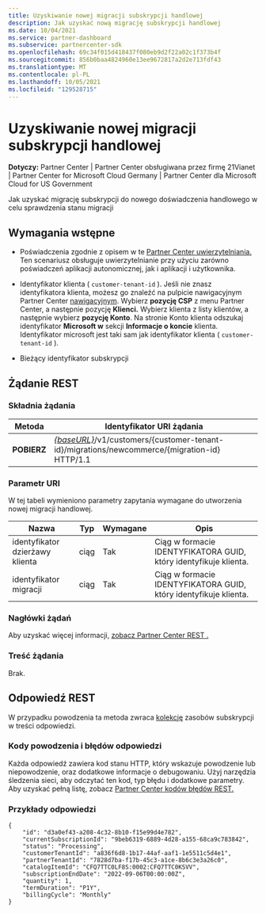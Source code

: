 ```yaml
---
title: Uzyskiwanie nowej migracji subskrypcji handlowej
description: Jak uzyskać nową migrację subskrypcji handlowej
ms.date: 10/04/2021
ms.service: partner-dashboard
ms.subservice: partnercenter-sdk
ms.openlocfilehash: 69c34f015d418437f080eb9d2f22a02c1f373b4f
ms.sourcegitcommit: 856b0baa4824960e13ee9672817a2d2e713fdf43
ms.translationtype: MT
ms.contentlocale: pl-PL
ms.lasthandoff: 10/05/2021
ms.locfileid: "129528715"
---
```

#  <a name="get-a-new-commerce-subscription-migration"></a>Uzyskiwanie nowej migracji subskrypcji handlowej

**Dotyczy:** Partner Center | Partner Center obsługiwana przez firmę 21Vianet | Partner Center for Microsoft Cloud Germany | Partner Center dla Microsoft Cloud for US Government

Jak uzyskać migrację subskrypcji do nowego doświadczenia handlowego w celu sprawdzenia stanu migracji

## <a name="prerequisites"></a>Wymagania wstępne

- Poświadczenia zgodnie z opisem w te [Partner Center uwierzytelniania.](partner-center-authentication.md) Ten scenariusz obsługuje uwierzytelnianie przy użyciu zarówno poświadczeń aplikacji autonomicznej, jak i aplikacji i użytkownika.

- Identyfikator klienta ( `customer-tenant-id` ). Jeśli nie znasz identyfikatora klienta, możesz go znaleźć na pulpicie nawigacyjnym Partner Center [nawigacyjnym](https://partner.microsoft.com/dashboard). Wybierz **pozycję CSP** z menu Partner Center, a następnie pozycję **Klienci.** Wybierz klienta z listy klientów, a następnie wybierz **pozycję Konto**. Na stronie Konto klienta odszukaj identyfikator **Microsoft w** sekcji **Informacje o koncie** klienta. Identyfikator microsoft jest taki sam jak identyfikator klienta ( `customer-tenant-id` ).

- Bieżący identyfikator subskrypcji

## <a name="rest-request"></a>Żądanie REST

### <a name="request-syntax"></a>Składnia żądania

| Metoda  | Identyfikator URI żądania                                                                                                                           |
|---------|---------------------------------------------------------------------------------------------------------------------------------------|
| **POBIERZ** | [*{baseURL}*](partner-center-rest-urls.md)/v1/customers/{customer-tenant-id}/migrations/newcommerce/{migration-id} HTTP/1.1           |

### <a name="uri-parameter"></a>Parametr URI

W tej tabeli wymieniono parametry zapytania wymagane do utworzenia nowej migracji handlowej.

| Nazwa               | Typ   | Wymagane | Opis                                           |
|--------------------|--------|----------|-------------------------------------------------------|
| identyfikator dzierżawy klienta | ciąg | Tak      | Ciąg w formacie IDENTYFIKATORA GUID, który identyfikuje klienta. |
| identyfikator migracji       | ciąg | Tak      | Ciąg w formacie IDENTYFIKATORA GUID, który identyfikuje klienta. |

### <a name="request-headers"></a>Nagłówki żądań

Aby uzyskać więcej informacji, [zobacz Partner Center REST .](headers.md)

### <a name="request-body"></a>Treść żądania

Brak.

## <a name="rest-response"></a>Odpowiedź REST

W przypadku powodzenia ta metoda zwraca [kolekcję](subscription-resources.md) zasobów subskrypcji w treści odpowiedzi.

### <a name="response-success-and-error-codes"></a>Kody powodzenia i błędów odpowiedzi

Każda odpowiedź zawiera kod stanu HTTP, który wskazuje powodzenie lub niepowodzenie, oraz dodatkowe informacje o debugowaniu. Użyj narzędzia śledzenia sieci, aby odczytać ten kod, typ błędu i dodatkowe parametry. Aby uzyskać pełną listę, zobacz [Partner Center kodów błędów REST.](error-codes.md)

### <a name="response-examples"></a>Przykłady odpowiedzi

```http
{
    "id": "d3a0ef43-a208-4c32-8b10-f15e99d4e782",
    "currentSubscriptionId": "9beb6319-6889-4d28-a155-68ca9c783842",
    "status": "Processing",
    "customerTenantId": "a836f6d8-1b17-44af-aaf1-1e5511c5d4e1",
    "partnerTenantId": "7828d7ba-f17b-45c3-a1ce-8b6c3e3a26c0",
    "catalogItemId": "CFQ7TTC0LF8S:0002:CFQ7TTC0KSVV",
    "subscriptionEndDate": "2022-09-06T00:00:00Z",
    "quantity": 1,
    "termDuration": "P1Y",
    "billingCycle": "Monthly"
}
```
